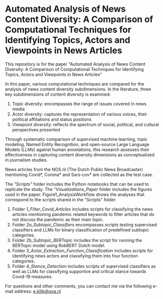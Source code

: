 # Automated Analysis of News Content Diversity: A Comparison of Computational Techniques for Identifying Topics, Actors and Viewpoints in News Articles

This repository is for the paper "Automated Analysis of News Content Diversity: A Comparison of Computational Techniques for Identifying Topics, Actors and Viewpoints in News Articles"

In this paper, various computational techniques are compared for the analysis of news content diversity subdimensions. In the literature, three key subdimensions of content diversity is examined:

1. Topic diversity: encompasses the range of issues covered in news media
2. Actor diversity: captures the representation of various voices, their political affiliations and status positions
3. Viewpoint diversity: reflects the spectrum of social, political, and cultural perspectives presented

Through systematic comparison of supervised machine learning, topic modeling, Named Entity Recognition, and open-source Large Language Models (LLMs) against human annotations, this research assesses their effectiveness in capturing content diversity dimensions as conceptualized in journalism studies.

News articles from the NOS.nl (The Dutch Public News Broadcaster) mentioning Covid*, Corona* and Sars-cov* are collected as the test case.

The *"Scripts"* folder includes the Python notebooks that can be used to replicate the study. The *"Visualizations_Paper* folder includes the figures used in the paper. Figure1_AnalysisWorkflow shows the analyses that correspond to the scripts shared in the "Scripts" folder.

1. Folder *1_Filter_Covid_Articles* includes scripts for classifying the news articles mentioning pandemic related keywords to filter articles that do not discuss the pandemic as their main topic.
2. Folder *2a_Subtopic_Classifiers* encompasses scripts testing supervised classifiers and LLMs for binary classification of predefined subtopic categories.
3. Folder *2b_Subtopic_BERTopic* includes the script for running the BERTopic model using RobBERT Dutch model.
4. Folder *3_Actor_Extraction_Function_Classification* includes scripts for identifying news actors and classifying them into four function categories.
5. Folder *4_Stance_Detection* includes scripts of supervised classifiers as well as LLMs for classifying supportive and critical stance towards Covid-19 measures. 

For questions and other comments, you can contact me via the following e-mail address: e.kilik@uva.nl
